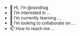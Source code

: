 - 👋 Hi, I’m @ravidrag
- 👀 I’m interested in ...
- 🌱 I’m currently learning ...
- 💞️ I’m looking to collaborate on ...
- 📫 How to reach me ...

<!---
ravidrag/ravidrag is a ✨ special ✨ repository because its `README.md` (this file) appears on your GitHub profile.
You can click the Preview link to take a look at your changes.
--->
